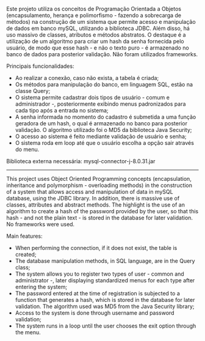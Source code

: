 Este projeto utiliza os conceitos de Programação Orientada a Objetos (encapsulamento, herança e polimorfismo - fazendo a sobrecarga de métodos) na construção de um sistema que permite acesso e manipulação de dados em banco mySQL, utilizando a biblioteca JDBC. Além disso, há uso massivo de classes, atributos e métodos abstratos.
O destaque é a utilização de um algoritmo para criar um hash da senha fornecida pelo usuário, de modo que esse hash - e não o texto puro - é armazenado no banco de dados para posterior validação.
Não foram utilizados frameworks.

Principais funcionalidades:
- Ao realizar a conexão, caso não exista, a tabela é criada;
- Os métodos para manipulação do banco, em linguagem SQL, estão na classe Query;
- O sistema permite cadastrar dois tipos de usuário - comum e administrador -, posteriormente exibindo menus padronizados para cada tipo após a entrada no sistema;
- A senha informada no momento do cadastro é submetida a uma função geradora de um hash, o qual é armazenado no banco para posterior validação. O algoritmo utilizado foi o MD5 da biblioteca Java Security;
- O acesso ao sistema é feito mediante validação de usuário e senha;
- O sistema roda em loop até que o usuário escolha a opção sair através do menu.

Biblioteca externa necessária: mysql-connector-j-8.0.31.jar

---------

This project uses Object Oriented Programming concepts (encapsulation, inheritance and polymorphism - overloading methods) in the construction of a system that allows access and manipulation of data in mySQL database, using the JDBC library. In addition, there is massive use of classes, attributes and abstract methods.
The highlight is the use of an algorithm to create a hash of the password provided by the user, so that this hash - and not the plain text - is stored in the database for later validation.
No frameworks were used.

Main features:
- When performing the connection, if it does not exist, the table is created;
- The database manipulation methods, in SQL language, are in the Query class;
- The system allows you to register two types of user - common and administrator -, later displaying standardized menus for each type after entering the system;
- The password entered at the time of registration is subjected to a function that generates a hash, which is stored in the database for later validation. The algorithm used was MD5 from the Java Security library;
- Access to the system is done through username and password validation;
- The system runs in a loop until the user chooses the exit option through the menu.
